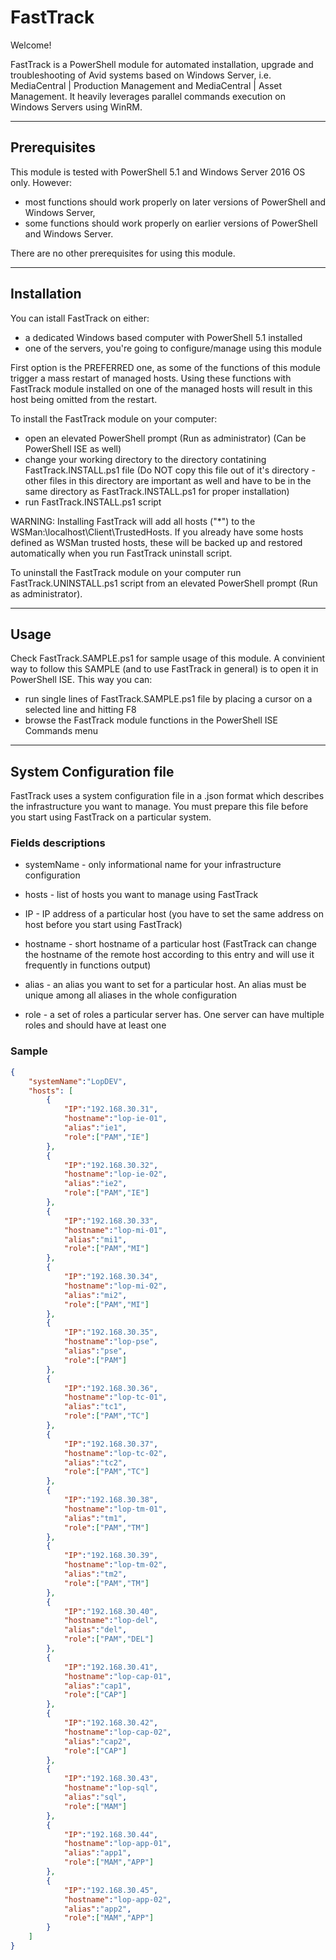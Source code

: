 # FastTrack

Welcome!

FastTrack is a PowerShell module for automated installation, upgrade and troubleshooting of Avid systems based on Windows Server, i.e. MediaCentral | Production Management and MediaCentral | Asset Management. It heavily leverages parallel commands execution on Windows Servers using WinRM.

---

## Prerequisites

This module is tested with PowerShell 5.1 and Windows Server 2016 OS only. However:
- most functions should work properly on later versions of PowerShell and Windows Server,
- some functions should work properly on earlier versions of PowerShell and Windows Server.

There are no other prerequisites for using this module.

---

## Installation

You can istall FastTrack on either:
- a dedicated Windows based computer with PowerShell 5.1 installed
- one of the servers, you're going to configure/manage using this module

First option is the PREFERRED one, as some of the functions of this module trigger a mass restart of managed hosts. Using these functions with FastTrack module installed on one of the managed hosts will result in this host being omitted from the restart.

To install the FastTrack module on your computer:
- open an elevated PowerShell prompt (Run as administrator) (Can be PowerShell ISE as well)
- change your working directory to the directory contatining FastTrack.INSTALL.ps1 file (Do NOT copy this file out of it's directory - other files in this directory are important as well and have to be in the same directory as FastTrack.INSTALL.ps1 for proper installation)
- run FastTrack.INSTALL.ps1 script

WARNING: Installing FastTrack will add all hosts ("*") to the WSMan:\localhost\Client\TrustedHosts. If you already have some hosts defined as WSMan trusted hosts, these will be backed up and restored automatically when you run FastTrack uninstall script. 

To uninstall the FastTrack module on your computer run FastTrack.UNINSTALL.ps1 script from an elevated PowerShell prompt (Run as administrator).

---

## Usage

Check FastTrack.SAMPLE.ps1 for sample usage of this module. A convinient way to follow this SAMPLE (and to use FastTrack in general) is to open it in PowerShell ISE. This way you can:
- run single lines of FastTrack.SAMPLE.ps1 file by placing a cursor on a selected line and hitting F8
- browse the FastTrack module functions in the PowerShell ISE Commands menu

---

## System Configuration file

FastTrack uses a system configuration file in a .json format which describes the infrastructure you want to manage. You must prepare this file before you start using FastTrack on a particular system.

### Fields descriptions

- systemName - only informational name for your infrastructure configuration

- hosts - list of hosts you want to manage using FastTrack

- IP - IP address of a particular host (you have to set the same address on host before you start using FastTrack)

- hostname - short hostname of a particular host (FastTrack can change the hostname of the remote host according to this entry and will use it frequently in functions output)

- alias - an alias you want to set for a particular host. An alias must be unique among all aliases in the whole configuration

- role - a set of roles a particular server has. One server can have multiple roles and should have at least one

### Sample

```json
{
    "systemName":"LopDEV",
    "hosts": [
        {
            "IP":"192.168.30.31",
            "hostname":"lop-ie-01",
            "alias":"ie1",
            "role":["PAM","IE"]
        },
        {
            "IP":"192.168.30.32",
            "hostname":"lop-ie-02",
            "alias":"ie2",
            "role":["PAM","IE"]
        },
        {
            "IP":"192.168.30.33",
            "hostname":"lop-mi-01",
            "alias":"mi1",
            "role":["PAM","MI"]
        },
        {
            "IP":"192.168.30.34",
            "hostname":"lop-mi-02",
            "alias":"mi2",
            "role":["PAM","MI"]
        },
        {
            "IP":"192.168.30.35",
            "hostname":"lop-pse",
            "alias":"pse",
            "role":["PAM"]
        },
        {
            "IP":"192.168.30.36",
            "hostname":"lop-tc-01",
            "alias":"tc1",
            "role":["PAM","TC"]
        },
        {
            "IP":"192.168.30.37",
            "hostname":"lop-tc-02",
            "alias":"tc2",
            "role":["PAM","TC"]
        },
        {
            "IP":"192.168.30.38",
            "hostname":"lop-tm-01",
            "alias":"tm1",
            "role":["PAM","TM"]
        },
        {
            "IP":"192.168.30.39",
            "hostname":"lop-tm-02",
            "alias":"tm2",
            "role":["PAM","TM"]
        },
        {
            "IP":"192.168.30.40",
            "hostname":"lop-del",
            "alias":"del",
            "role":["PAM","DEL"]
        },
        {
            "IP":"192.168.30.41",
            "hostname":"lop-cap-01",
            "alias":"cap1",
            "role":["CAP"]
        },
        {
            "IP":"192.168.30.42",
            "hostname":"lop-cap-02",
            "alias":"cap2",
            "role":["CAP"]
        },
        {
            "IP":"192.168.30.43",
            "hostname":"lop-sql",
            "alias":"sql",
            "role":["MAM"]
        },
        {
            "IP":"192.168.30.44",
            "hostname":"lop-app-01",
            "alias":"app1",
            "role":["MAM","APP"]
        },
        {
            "IP":"192.168.30.45",
            "hostname":"lop-app-02",
            "alias":"app2",
            "role":["MAM","APP"]
        }
    ]
}
```